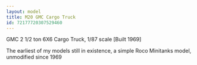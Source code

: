 ```yaml
---
layout: model
title: M20 GMC Cargo Truck
id: 72177720307529460
---
```


GMC 2 1/2 ton 6X6 Cargo Truck,
1/87 scale [Built 1969]

The earliest of my models still in existence, a simple Roco Minitanks model, unmodified since 1969



